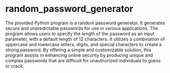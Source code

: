 # random_password_generator
The provided Python program is a random password generator. It generates secure and unpredictable passwords for use in various applications. The program allows users to specify the length of the password as an input parameter, with a default length of 12 characters. It utilizes a combination of uppercase and lowercase letters, digits, and special characters to create a strong password. By offering a simple and customizable solution, this program assists in enhancing online security by producing unique and complex passwords that are difficult for unauthorized individuals to guess or crack.
